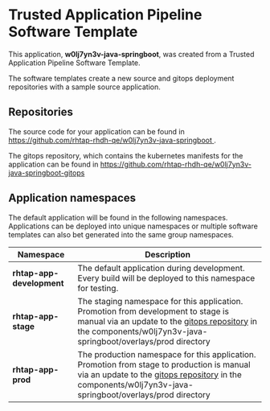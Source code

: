 # Trusted Application Pipeline Software Template

This application, **w0lj7yn3v-java-springboot**, was created from a Trusted Application Pipeline Software Template.

The software templates create a new source and gitops deployment repositories with a sample source application. 

## Repositories

The source code for your application can be found in [https://github.com/rhtap-rhdh-qe/w0lj7yn3v-java-springboot ](https://github.com/rhtap-rhdh-qe/w0lj7yn3v-java-springboot ).
 
The gitops repository, which contains the kubernetes manifests for the application can be found in 
[https://github.com/rhtap-rhdh-qe/w0lj7yn3v-java-springboot-gitops ](https://github.com/rhtap-rhdh-qe/w0lj7yn3v-java-springboot-gitops ) 

## Application namespaces 

The default application will be found in the following namespaces. Applications can be deployed into unique namespaces or multiple software templates can also bet generated into the same group namespaces.  

|  Namespace   |  Description   |  
| -------- | -------- |   
| **rhtap-app-development** | The default application during development. Every build will be deployed to this namespace for testing. | 
| **rhtap-app-stage** | The staging namespace for this application. Promotion from development to stage is manual via an update to the [gitops repository](https://github.com/rhtap-rhdh-qe/w0lj7yn3v-java-springboot-gitops ) in the components/w0lj7yn3v-java-springboot/overlays/prod directory |  
| **rhtap-app-prod** | The production namespace for this application. Promotion from stage to production is manual via an update to the [gitops repository](https://github.com/rhtap-rhdh-qe/w0lj7yn3v-java-springboot-gitops ) in the components/w0lj7yn3v-java-springboot/overlays/prod directory | 